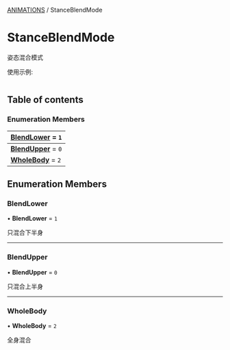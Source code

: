 [ANIMATIONS](../groups/ANIMATIONS.ANIMATIONS.md) / StanceBlendMode

# StanceBlendMode <Badge type="tip" text="Enumeration" /> <Score text="StanceBlendMode" />

姿态混合模式

<span style="font-size: 14px;">
使用示例:
</span>

```ts
```

## Table of contents

### Enumeration Members <Score text="Enumeration" /> 
| **[BlendLower](mw.StanceBlendMode.md#blendlower)** = ``1``  |
| :----- |
| **[BlendUpper](mw.StanceBlendMode.md#blendupper)** = ``0`` |
| **[WholeBody](mw.StanceBlendMode.md#wholebody)** = ``2`` |

## Enumeration Members

### BlendLower <Score text="BlendLower" /> 

• **BlendLower** = ``1``

只混合下半身

___

### BlendUpper <Score text="BlendUpper" /> 

• **BlendUpper** = ``0``

只混合上半身

___

### WholeBody <Score text="WholeBody" /> 

• **WholeBody** = ``2``

全身混合

